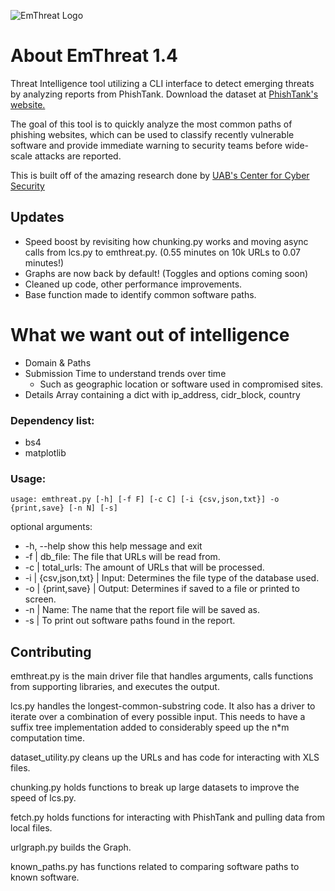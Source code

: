 ![EmThreat Logo](https://imgur.com/Hv703W4.png)

# About EmThreat 1.4
Threat Intelligence tool utilizing a CLI interface to detect emerging threats by analyzing reports from PhishTank. Download the dataset at [PhishTank's website.](https://www.phishtank.com/developer_info.php)

The goal of this tool is to quickly analyze the most common paths of phishing websites, which can be used to classify recently vulnerable software and provide immediate warning to security teams before wide-scale attacks are reported.

This is built off of the amazing research done by [UAB's Center for Cyber Security](https://www.uab.edu/cas/thecenter/images/Documents/Identifying-Vulnerable-Websites-by-Analysis-of-Common-Strings-in-Phishing-URLs.pdf)

## Updates

- Speed boost by revisiting how chunking.py works and moving async calls from lcs.py to emthreat.py. (0.55 minutes on 10k URLs to 0.07 minutes!)
- Graphs are now back by default! (Toggles and options coming soon)
- Cleaned up code, other performance improvements.
- Base function made to identify common software paths. 

# What we want out of intelligence
- Domain & Paths
- Submission Time to understand trends over time
  - Such as geographic location or software used in compromised sites.
- Details Array containing a dict with ip_address, cidr_block, country

### Dependency list:
- bs4
- matplotlib

### Usage:
`usage: emthreat.py [-h] [-f F] [-c C] [-i {csv,json,txt}] -o {print,save}
                   [-n N] [-s]`

optional arguments:

  - -h, --help         show this help message and exit 
  - -f |               db_file: The file that URLs will be read from.
  - -c |               total_urls: The amount of URLs that will be processed.
  - -i | {csv,json,txt} | Input: Determines the file type of the database used.
  - -o | {print,save} |   Output: Determines if saved to a file or printed to screen.
  - -n |              Name: The name that the report file will be saved as.
  - -s |              To print out software paths found in the report.

## Contributing
emthreat.py is the main driver file that handles arguments, calls functions from supporting libraries, and executes the output.

lcs.py handles the longest-common-substring code. It also has a driver to iterate over a combination of every possible input. This needs to have a suffix tree implementation added to considerably speed up  the n\*m computation time.

dataset_utility.py cleans up the URLs and has code for interacting with XLS files.

chunking.py holds functions to break up large datasets to improve the speed of lcs.py. 

fetch.py holds functions for interacting with PhishTank and pulling data from local files.

urlgraph.py builds the Graph.

known_paths.py has functions related to comparing software paths to known software.
